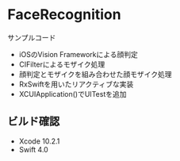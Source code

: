 # FaceRecognition
サンプルコード

- iOSのVision Frameworkによる顔判定
- CIFilterによるモザイク処理
- 顔判定とモザイクを組み合わせた顔モザイク処理
- RxSwiftを用いたリアクティブな実装
- XCUIApplication()でUITestを追加

## ビルド確認
- Xcode 10.2.1
- Swift 4.0

